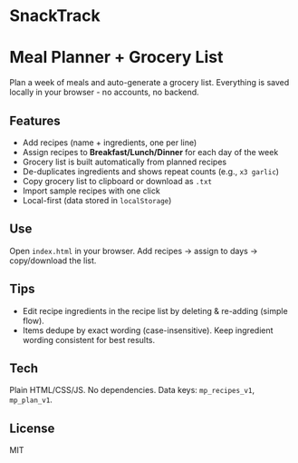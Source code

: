 # SnackTrack
# Meal Planner + Grocery List

Plan a week of meals and auto-generate a grocery list. Everything is saved locally in your browser - no accounts, no backend.

## Features
- Add recipes (name + ingredients, one per line)
- Assign recipes to **Breakfast/Lunch/Dinner** for each day of the week
- Grocery list is built automatically from planned recipes
- De-duplicates ingredients and shows repeat counts (e.g., `x3 garlic`)
- Copy grocery list to clipboard or download as `.txt`
- Import sample recipes with one click
- Local-first (data stored in `localStorage`)

## Use
Open `index.html` in your browser. Add recipes → assign to days → copy/download the list.

## Tips
- Edit recipe ingredients in the recipe list by deleting & re-adding (simple flow).
- Items dedupe by exact wording (case-insensitive). Keep ingredient wording consistent for best results.

## Tech
Plain HTML/CSS/JS. No dependencies. Data keys: `mp_recipes_v1`, `mp_plan_v1`.

## License
MIT
